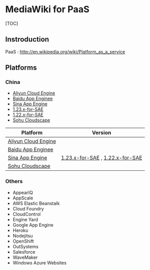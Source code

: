 # MediaWiki for PaaS

[TOC]

## Instroduction
PaaS : http://en.wikipedia.org/wiki/Platform_as_a_service

## Platforms

### China

* [Aliyun Cloud Engine](http://www.aliyun.com/product/ace/)
* [Baidu App Enginee](http://developer.baidu.com/cloud/rt)
* [Sina App Engine](http://sae.sina.com.cn/)
 * [1.23.x-for-SAE](https://github.com/JmmBite/MediaWiki-for-PaaS/tree/1.23.x-for-SAE)
 * [1.22.x-for-SAE](https://github.com/JmmBite/MediaWiki-for-PaaS/tree/1.22.x-for-SAE)
* [Sohu Cloudscape](http://cloudscape.sohu.com/)

| Platform | Version |
| --- | --- |
| [Aliyun Cloud Engine](http://www.aliyun.com/product/ace/) | |
| [Baidu App Enginee](http://developer.baidu.com/cloud/rt) | |
| [Sina App Engine](http://sae.sina.com.cn/) | [1.23.x-for-SAE](https://github.com/JmmBite/MediaWiki-for-PaaS/tree/1.23.x-for-SAE) , [1.22.x-for-SAE](https://github.com/JmmBite/MediaWiki-for-PaaS/tree/1.22.x-for-SAE) |
| [Sohu Cloudscape](http://cloudscape.sohu.com/) | |

### Others

* AppearIQ
* AppScale
* AWS Elastic Beanstalk
* Cloud Foundry
* CloudControl
* Engine Yard
* Google App Engine
* Heroku
* Nodejitsu
* OpenShift
* OutSystems
* Salesforce
* WaveMaker
* Windows Azure Websites
